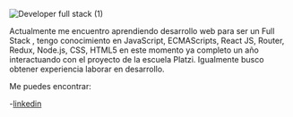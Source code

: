 
![Developer full stack (1)](https://user-images.githubusercontent.com/63713649/108563524-934c9b00-72cf-11eb-91a7-375c65a9999c.gif)

Actualmente me encuentro aprendiendo desarrollo web para ser un Full Stack , tengo conocimiento en  JavaScript, ECMAScripts, React JS, Router, Redux, Node.js, CSS, HTML5  en este momento ya completo un año interactuando con el proyecto de la escuela Platzi. 
Igualmente busco obtener experiencia laborar en desarrollo.

Me puedes encontrar:

-[linkedin](https://www.linkedin.com/in/edwin-orlando-castro-orjuela-803293160/)

<!--
**eocastroo/eocastroo** is a ✨ _special_ ✨ repository because its `README.md` (this file) appears on your GitHub profile.

Here are some ideas to get you started:

- 🔭 I’m currently working on ...
- 🌱 I’m currently learning ...
- 👯 I’m looking to collaborate on ...
- 🤔 I’m looking for help with ...
- 💬 Ask me about ...
- 📫 How to reach me: ...
- 😄 Pronouns: ...
- ⚡ Fun fact: ...
-->
